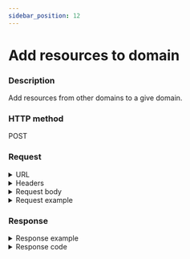 ```yaml
---
sidebar_position: 12
---
```


# Add resources to domain

### Description

Add resources from other domains to a give domain.

### HTTP method

POST

### Request

<details>
<summary>URL</summary>
```javascript
http://{Admin API IP}:{port#}/api/v1/domains/{id}/resources
```
</details>

<details>
<summary>Headers</summary>



Example header format:

`Authorization: Basic <authorization token returned from the login method>`

`Content-Type: application/json`

| Parameter | Description/Comments |
| --- | --- |
| id | (string) Domain's id. Can be retrieved via [Get all domains](https://help.quali.com/Online%20Help/0.0/Portal/Content/API/RefGuides/RM-API/admin-api-get-all-domains.htm). |

</details>

<details>
<summary>Request body</summary>

| Parameter | Description/Comments |
| --- | --- |
| id | (string) Resource id. Can be retrieved via [Get domain's resources](https://help.quali.com/Online%20Help/0.0/Portal/Content/API/RefGuides/RM-API/admin-api-get-domain-resources.htm). |
| IncludeDescendants | (bool) (Optional) Include sub-resources in the domain. Default is **true**. |

</details>

<details>
<summary>Request example</summary>

```javascript
{

  "Resources": [
    {
      "Id": "6deda6fb-8f56-4c12-ac29-00b3fb7756db",
      "IncludeDescendants": true
	}
  ]
}
```
</details>

### Response

<details>
<summary>Response example</summary>

```javascript
{
    "Errors": []
}
```
</details>

<details>
<summary>Response code</summary>

```javascript
201 Created
```
</details>